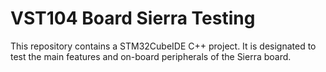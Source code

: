 # VST104 Board Sierra Testing 

This repository contains a STM32CubeIDE C++ project. It is designated to test the main features and on-board peripherals of the Sierra board.
